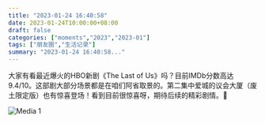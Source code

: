 ```yaml
---
title: "2023-01-24 16:40:58"
date: 2023-01-24T10:00:00+08:00
draft: false
categories: ["moments","2023","2023-01"]
tags: ["朋友圈","生活记录"]
summary: "2023-01-24 16:40:58..."
---
```


大家有看最近爆火的HBO新剧《The Last of Us》吗？目前IMDb分数高达9.4/10。这部剧大部分场景都是在咱们阿省取景的。第二集中爱城的议会大厦（废土限定版）也有惊喜登场！看到目前很惊喜呀，期待后续的精彩剧情。🥰

![Media 1](/Moments/photos/2023-01-24/202301241640580.jpg)

